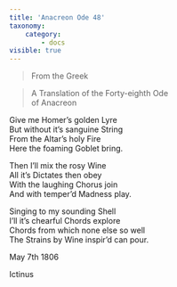 ```yaml
---
title: 'Anacreon Ode 48'
taxonomy:
    category:
        - docs
visible: true
---
```


> From the Greek  
  
> A Translation of the Forty-eighth Ode  
of Anacreon  
  
Give me Homer’s golden Lyre  
But without it’s sanguine String  
From the Altar’s holy Fire  
Here the foaming Goblet bring.  
  
Then I’ll mix the rosy Wine  
All it’s Dictates then obey  
With the laughing Chorus join  
And with temper’d Madness play.  
  
Singing to my sounding Shell  
I’ll it’s chearful Chords explore  
Chords from which none else so well  
The Strains by Wine inspir’d can pour.  
  
May 7th 1806  
  
Ictinus